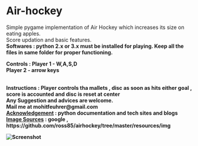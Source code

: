 # Air-hockey
Simple pygame implementation of Air Hockey which increases its size on eating apples.<br> 
Score updation and basic features.<br>
<b>Softwares<b> : python 2.x or 3.x must be installed for playing. Keep all the files in same folder for proper functioning.
<p><b>Controls</b> : Player 1 - W,A,S,D <br>
                     Player 2 - arrow keys</p> <br>
<b>Instructions</b> : Player controls tha mallets , disc as soon as hits either goal , score is accounted and disc is reset at center<br> 
Any Suggestion and advices are welcome.<br>
Mail me at mohitfeuhrer@gmail.com <br>
<u>Acknowledgement</u> : python documentation and tech sites and blogs <br>
<u>Image Sources</u> : google , https://github.com/ross85/airhockey/tree/master/resources/img <br>

![Screenshot](https://github.com/mkfeuhrer/Air-hockey/blob/master/airhockey.png)
